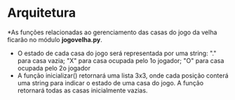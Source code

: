 # Arquitetura
*As funções relacionadas ao gerenciamento das casas
do jogo da velha ficarão no módulo **jogovelha.py**.
* O estado de cada casa do jogo será representada
por uma string: "." para casa vazia; "X" para casa
ocupada pelo 1o jogador; "O" para casa ocupada pelo
2o jogador
* A função inicializar() retornará uma lista 3x3,
onde cada posição conterá uma string para indicar o
estado de uma casa do jogo. A função retornará todas
as casas inicialmente vazias.
